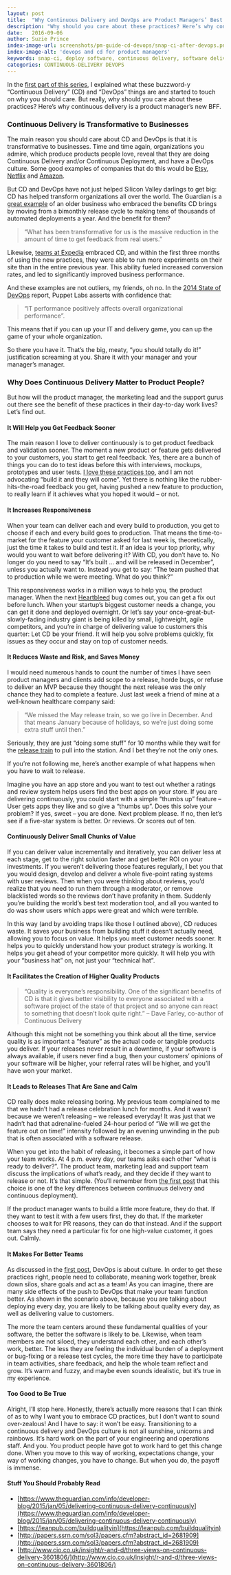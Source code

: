 ```yaml
---
layout: post
title:  "Why Continuous Delivery and DevOps are Product Managers’ Best Friends"
description: "Why should you care about these practices? Here’s why continuous delivery is a product manager’s new BFF."
date:   2016-09-06
author: Suzie Prince
index-image-url: screenshots/pm-guide-cd-devops/snap-ci-after-devops.png
index-image-alt: 'devops and cd for product managers'
keywords: snap-ci, deploy software, continuous delivery, software delivery, devops, software deployment
categories: CONTINUOUS-DELIVERY DEVOPS
---
```



In the [first part of this series](https://blog.snap-ci.com/blog/2016/06/28/continuous-delivery-product-managers/), I explained what these buzzword-y “Continuous Delivery” (CD) and “DevOps” things are and started to touch on why you should care. But really, why should you care about these practices? Here’s why continuous delivery is a product manager’s new BFF.

### Continuous Delivery is Transformative to Businesses

The main reason you should care about CD and DevOps is that it is transformative to businesses. Time and time again, organizations you admire, which produce products people love, reveal that they are doing Continuous Delivery and/or Continuous Deployment, and have a DevOps culture. Some good examples of companies that do this would be [Etsy](https://www.infoq.com/news/2014/03/etsy-deploy-50-times-a-day), [Netflix](http://techblog.netflix.com/2015/11/global-continuous-delivery-with.html) and [Amazon](http://joshuaseiden.com/blog/2013/12/amazon-deploys-to-production-every-11-6-seconds/).

But CD and DevOps have not just helped Silicon Valley darlings to get big: CD has helped transform organizations all over the world. The Guardian is a [great example](https://www.theguardian.com/info/developer-blog/2015/jan/05/delivering-continuous-delivery-continuously) of an older business who embraced the benefits CD brings by moving from a bimonthly release cycle to making tens of thousands of automated deployments a year. And the benefit for them?

>“What has been transformative for us is the massive reduction in the amount of time to get feedback from real users.”

Likewise, [teams at Expedia](https://www.thoughtworks.com/clients/expedia) embraced CD, and within the first three months of using the new practices, they were able to run more experiments on their site than in the entire previous year. This ability fueled increased conversion rates, and led to significantly improved business performance.

And these examples are not outliers, my friends, oh no. In the [2014 State of DevOps](https://puppet.com/resources/white-paper/2014-state-of-devops-report/thank-you) report, Puppet Labs asserts with confidence that:

>“IT performance positively affects overall organizational performance”.

This means that if you can up your IT and delivery game, you can up the game of your whole organization.

So there you have it. That’s the big, meaty, “you should totally do it!” justification screaming at you. Share it with your manager and your manager’s manager.

### Why Does Continuous Delivery Matter to Product People?

But how will the product manager, the marketing lead and the support gurus out there see the benefit of these practices in their day-to-day work lives? Let’s find out.

#### It Will Help you Get Feedback Sooner

The main reason I love to deliver continuously is to get product feedback and validation sooner. The moment a new product or feature gets delivered to your customers, you start to get real feedback. Yes, there are a bunch of things you can do to test ideas before this with interviews, mockups, prototypes and user tests. [I love these practices too](http://www.mindtheproduct.com/2015/05/find-right-customers-product-development-interviews/), and I am not advocating “build it and they will come”. Yet there is nothing like the rubber-hits-the-road feedback you get, having pushed a new feature to production, to really learn if it achieves what you hoped it would – or not.

#### It Increases Responsiveness

When your team can deliver each and every build to production, you get to choose if each and every build goes to production. That means the time-to-market for the feature your customer asked for last week is, theoretically, just the time it takes to build and test it. If an idea is your top priority, why would you want to wait before delivering it? With CD, you don’t have to. No longer do you need to say “It’s built …  and will be released in December”, unless you actually want to. Instead you get to say: “The team pushed that to production while we were meeting. What do you think?”

This responsiveness works in a million ways to help you, the product manager. When the next [Heartbleed](http://heartbleed.com/) bug comes out, you can get a fix out before lunch. When your startup’s biggest customer needs a change, you can get it done and deployed overnight. Or let’s say your once-great-but-slowly-fading industry giant is being killed by small, lightweight, agile competitors, and you’re in charge of delivering value to customers this quarter: Let CD be your friend. It will help you solve problems quickly, fix issues as they occur and stay on top of customer needs.

#### It Reduces Waste and Risk, and Saves Money

I would need numerous hands to count the number of times I have seen product managers and clients add scope to a release, horde bugs, or refuse to deliver an MVP because they thought the next release was the only chance they had to complete a feature. Just last week a friend of mine at a well-known healthcare company said:

>“We missed the May release train, so we go live in December. And that means January because of holidays, so we’re just doing some extra stuff until then.”

Seriously, they are just “doing some stuff” for 10 months while they wait for the [release train](http://www.scaledagileframework.com/agile-release-train/) to pull into the station. And I bet they’re not the only ones.

If you’re not following me, here’s another example of what happens when you have to wait to release.

Imagine you have an app store and you want to test out whether a ratings and review system helps users find the best apps on your store. If you are delivering continuously, you could start with a simple “thumbs up” feature – User gets apps they like and so give a “thumbs up”. Does this solve your problem? If yes, sweet – you are done. Next problem please. If no, then let’s see if a five-star system is better. Or reviews. Or scores out of ten.

#### Continuously Deliver Small Chunks of Value

If you can deliver value incrementally and iteratively, you can deliver less at each stage, get to the right solution faster and get better ROI on your investments. If you weren’t delivering those features regularly, I bet you that you would design, develop and deliver a whole five-point rating systems with user reviews. Then when you were thinking about reviews, you’d realize that you need to run them through a moderator, or remove blacklisted words so the reviews don’t have profanity in them. Suddenly you’re building the world’s best text moderation tool, and all you wanted to do was show users which apps were great and which were terrible.

In this way (and by avoiding traps like those I outlined above), CD reduces waste. It saves your business from building stuff it doesn’t actually need, allowing you to focus on value. It helps you meet customer needs sooner. It helps you to quickly understand how your product strategy is working. It helps you get ahead of your competitor more quickly. It will help you with your “business hat” on, not just your “technical hat”.

#### It Facilitates the Creation of Higher Quality Products

>“Quality is everyone’s responsibility. One of the significant benefits of CD is that it gives better visibility to everyone associated with a software project of the state of that project and so anyone can react to something that doesn’t look quite right.”
>– Dave Farley, co-author of Continuous Delivery

Although this might not be something you think about all the time, service quality is as important a “feature” as the actual code or tangible products you deliver. If your releases never result in a downtime, if your software is always available, if users never find a bug, then your customers’ opinions of your software will be higher, your referral rates will be higher, and you’ll have won your market.

#### It Leads to Releases That Are Sane and Calm

CD really does make releasing boring. My previous team complained to me that we hadn’t had a release celebration lunch for months. And it wasn’t because we weren’t releasing – we released everyday! It was just that we hadn’t had that adrenaline-fueled 24-hour period of “We will we get the feature out on time!” intensity followed by an evening unwinding in the pub that is often associated with a software release.

When you get into the habit of releasing, it becomes a simple part of how your team works. At 4 p.m. every day, our teams asks each other “what is ready to deliver?”. The product team, marketing lead and support team discuss the implications of what’s ready, and they decide if they want to release or not. It’s that simple. (You’ll remember from [the first post](http://www.mindtheproduct.com/2016/02/what-the-hell-are-ci-cd-and-devops-a-cheatsheet-for-the-rest-of-us/) that this choice is one of the key differences between continuous delivery and continuous deployment).

If the product manager wants to build a little more feature, they do that. If they want to test it with a few users first, they do that. If the marketer chooses to wait for PR reasons, they can do that instead. And if the support team says they need a particular fix for one high-value customer, it goes out. Calmly.

#### It Makes For Better Teams

As discussed in the [first post](https://blog.snap-ci.com/blog/2016/06/28/continuous-delivery-product-managers/), DevOps is about culture. In order to get these practices right, people need to collaborate, meaning work together, break down silos, share goals and act as a team! As you can imagine, there are many side effects of the push to DevOps that make your team function better. As shown in the scenario above, because you are talking about deploying every day, you are likely to be talking about quality every day, as well as delivering value to customers.

The more the team centers around these fundamental qualities of your software, the better the software is likely to be. Likewise, when team members are not siloed, they understand each other, and each other’s work, better. The less they are feeling the individual burden of a deployment or bug-fixing or a release test cycles, the more time they have to participate in team activities, share feedback, and help the whole team reflect and grow. It’s warm and fuzzy, and maybe even sounds idealistic, but it’s true in my experience.

#### Too Good to Be True

Alright, I’ll stop here. Honestly, there’s actually more reasons that I can think of as to why I want you to embrace CD practices, but I don’t want to sound over-zealous! And I have to say: it won’t be easy. Transitioning to a continuous delivery and DevOps culture is not all sunshine, unicorns and rainbows. It’s hard work on the part of your engineering and operations staff. And you. You product people have got to work hard to get this change done. When you move to this way of working, expectations change, your way of working changes, you have to change. But when you do, the payoff is immense.

#### Stuff You Should Probably Read

* [https://www.theguardian.com/info/developer-blog/2015/jan/05/delivering-continuous-delivery-continuously](https://www.theguardian.com/info/developer-blog/2015/jan/05/delivering-continuous-delivery-continuously)
* [https://leanpub.com/buildqualityin](https://leanpub.com/buildqualityin)
* [http://papers.ssrn.com/sol3/papers.cfm?abstract_id=2681909](http://papers.ssrn.com/sol3/papers.cfm?abstract_id=2681909)
* [http://www.cio.co.uk/insight/r-and-d/three-views-on-continuous-delivery-3601806/](http://www.cio.co.uk/insight/r-and-d/three-views-on-continuous-delivery-3601806/)
